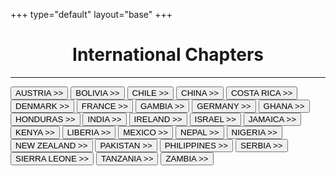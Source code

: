 +++
type="default"
layout="base"
+++

<h1 style="text-align: center">International Chapters</h1>

<hr>
<button class="btn btn-john-walsh-ssdp m-1" style="text-transform: uppercase;">Austria >></button>
<button class="btn btn-john-walsh-ssdp m-1" style="text-transform: uppercase;">Bolivia >></button>
<button class="btn btn-john-walsh-ssdp m-1" style="text-transform: uppercase;">Chile >></button>
<button class="btn btn-john-walsh-ssdp m-1" style="text-transform: uppercase;">China >></button>
<button class="btn btn-john-walsh-ssdp m-1" style="text-transform: uppercase;">Costa Rica >></button>
<button class="btn btn-john-walsh-ssdp m-1" style="text-transform: uppercase;">Denmark >></button>
<button class="btn btn-john-walsh-ssdp m-1" style="text-transform: uppercase;">France >></button>
<button class="btn btn-john-walsh-ssdp m-1" style="text-transform: uppercase;">Gambia >></button>
<button class="btn btn-john-walsh-ssdp m-1" style="text-transform: uppercase;">Germany >></button>
<button class="btn btn-john-walsh-ssdp m-1" style="text-transform: uppercase;">Ghana >></button>
<button class="btn btn-john-walsh-ssdp m-1" style="text-transform: uppercase;">Honduras >></button>
<button class="btn btn-john-walsh-ssdp m-1" style="text-transform: uppercase;">India >></button>
<button class="btn btn-john-walsh-ssdp m-1" style="text-transform: uppercase;">Ireland >></button>
<button class="btn btn-john-walsh-ssdp m-1" style="text-transform: uppercase;">Israel >></button>
<button class="btn btn-john-walsh-ssdp m-1" style="text-transform: uppercase;">Jamaica >></button>
<button class="btn btn-john-walsh-ssdp m-1" style="text-transform: uppercase;">Kenya >></button>
<button class="btn btn-john-walsh-ssdp m-1" style="text-transform: uppercase;">Liberia >></button>
<button class="btn btn-john-walsh-ssdp m-1" style="text-transform: uppercase;">Mexico >></button>
<button class="btn btn-john-walsh-ssdp m-1" style="text-transform: uppercase;">Nepal >></button>
<button class="btn btn-john-walsh-ssdp m-1" style="text-transform: uppercase;">Nigeria >></button>
<button class="btn btn-john-walsh-ssdp m-1" style="text-transform: uppercase;">New Zealand >></button>
<button class="btn btn-john-walsh-ssdp m-1" style="text-transform: uppercase;">Pakistan >></button>
<button class="btn btn-john-walsh-ssdp m-1" style="text-transform: uppercase;">Philippines >></button>
<button class="btn btn-john-walsh-ssdp m-1" style="text-transform: uppercase;">Serbia >></button>
<button class="btn btn-john-walsh-ssdp m-1" style="text-transform: uppercase;">Sierra Leone >></button>
<button class="btn btn-john-walsh-ssdp m-1" style="text-transform: uppercase;">Tanzania >></button>
<button class="btn btn-john-walsh-ssdp m-1" style="text-transform: uppercase;">Zambia >></button>

</div>
</div>

